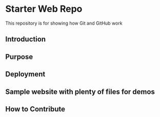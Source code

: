 # Starter Web Repo

This repository is for showing how Git and GitHub work

## Introduction

## Purpose

## Deployment

## Sample website with plenty of files for demos

## How to Contribute
